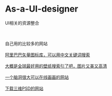 # As-a-UI-designer
UI相关的资源整合
<BR></BR>


<br>自己用的比较多的网站</br>
<br><a href="http://iconfont.cn/">阿里巴巴矢量图标库，可以用中文关键词搜索</a></br>
<br><a href="https://alpha.wallhaven.cc/">大概是全球最好用的壁纸搜索引了吧，图片又美又高清</a></br>
<br><a href="http://www.zefrank.com/scribbler/scribblertoo/">一个脑洞很大可以在线画画的网站</a></br>
<br><a href="https://www.pixelsquid.com/">下载三维PSD的网站</a></br>
